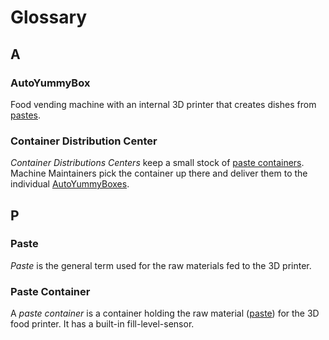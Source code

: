 # Glossary

## A

### AutoYummyBox

Food vending machine with an internal 3D printer that creates dishes from [pastes](#paste).

### Container Distribution Center

*Container Distributions Centers* keep a small stock of [paste containers](#paste-container). Machine Maintainers pick the container up there and deliver them to the individual [AutoYummyBoxes](#autoyummybox). 

## P

### Paste

*Paste* is the general term used for the raw materials fed to the 3D printer.

### Paste Container

A *paste container* is a container holding the raw material ([paste](#paste)) for the 3D food printer. It has a built-in fill-level-sensor.